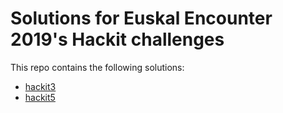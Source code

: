 # Solutions for Euskal Encounter 2019's Hackit challenges

This repo contains the following solutions:

- [hackit3](hackit3/README.md)
- [hackit5](hackit5/README.md)
